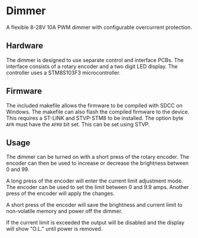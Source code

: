 # Dimmer

A flexible 8-28V 10A PWM dimmer with configurable overcurrent protection.

## Hardware

The dimmer is designed to use separate control and interface PCBs. The interface consists of a rotary encoder and a two digit LED display. The controller uses a STM8S103F3 microcontroller.

## Firmware

The included makefile allows the firmware to be compiled with SDCC on Windows. The makefile can also flash the compiled firmware to the device. This requires a ST-LINK and STVP-STM8 to be installed. The option byte `AFR` must have the `AFR0` bit set. This can be set using STVP.

## Usage

The dimmer can be turned on with a short press of the rotary encoder. The encoder can then be used to increase or decrease the brightness between 0 and 99.

A long press of the encoder will enter the current limit adjustment mode. The encoder can be used to set the limit between 0 and 9.9 amps. Another press of the encoder will apply the changes.

A short press of the encoder will save the brightness and current limit to non-volatile memory and power off the dimmer.

If the current limit is exceeded the output will be disabled and the display will show "O.L." until power is removed.
